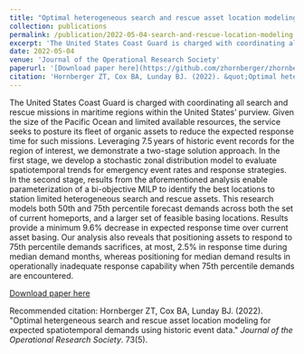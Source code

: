 ```yaml
---
title: "Optimal heterogeneous search and rescue asset location modeling for expected spatiotemporal demands using historic event data"
collection: publications
permalink: /publication/2022-05-04-search-and-rescue-location-modeling
excerpt: 'The United States Coast Guard is charged with coordinating all search and rescue missions in maritime regions within the United States’ purview. Given the size of the Pacific Ocean and limited available resources, the service seeks to posture its fleet of organic assets to reduce the expected response time for such missions. Leveraging 7.5 years of historic event records for the region of interest, we demonstrate a two-stage solution approach. In the first stage, we develop a stochastic zonal distribution model to evaluate spatiotemporal trends for emergency event rates and response strategies. In the second stage, results from the aforementioned analysis enable parameterization of a bi-objective MILP to identify the best locations to station limited heterogeneous search and rescue assets. This research models both 50th and 75th percentile forecast demands across both the set of current homeports, and a larger set of feasible basing locations. Results provide a minimum 9.6% decrease in expected response time over current asset basing. Our analysis also reveals that positioning assets to respond to 75th percentile demands sacrifices, at most, 2.5% in response time during median demand months, whereas positioning for median demand results in operationally inadequate response capability when 75th percentile demands are encountered.'
date: 2022-05-04
venue: 'Journal of the Operational Research Society'
paperurl: '[Download paper here](https://github.com/zhornberger/zhornberger.github.io/blob/master/files/Optimal%20Heterogeneous%20Search%20and%20Rescue%20Asset%20Location%20Modeling%20for%20Expected%20Spatiotemporal%20Demands%20Using%20Historic%20Event%20Data.pdf)'
citation: 'Hornberger ZT, Cox BA, Lunday BJ. (2022). &quot;Optimal hetergeneous search and rescue asset location modeling for expected spatiotemporal demands using historic event data.&quot; <i>Journal of the Operational Research Society</i>. 73(5).'
---
```

The United States Coast Guard is charged with coordinating all search and rescue missions in maritime regions within the United States’ purview. Given the size of the Pacific Ocean and limited available resources, the service seeks to posture its fleet of organic assets to reduce the expected response time for such missions. Leveraging 7.5 years of historic event records for the region of interest, we demonstrate a two-stage solution approach. In the first stage, we develop a stochastic zonal distribution model to evaluate spatiotemporal trends for emergency event rates and response strategies. In the second stage, results from the aforementioned analysis enable parameterization of a bi-objective MILP to identify the best locations to station limited heterogeneous search and rescue assets. This research models both 50th and 75th percentile forecast demands across both the set of current homeports, and a larger set of feasible basing locations. Results provide a minimum 9.6% decrease in expected response time over current asset basing. Our analysis also reveals that positioning assets to respond to 75th percentile demands sacrifices, at most, 2.5% in response time during median demand months, whereas positioning for median demand results in operationally inadequate response capability when 75th percentile demands are encountered.

[Download paper here](https://github.com/zhornberger/zhornberger.github.io/blob/master/files/Optimal%20Heterogeneous%20Search%20and%20Rescue%20Asset%20Location%20Modeling%20for%20Expected%20Spatiotemporal%20Demands%20Using%20Historic%20Event%20Data.pdf)

Recommended citation: Hornberger ZT, Cox BA, Lunday BJ. (2022). &quot;Optimal hetergeneous search and rescue asset location modeling for expected spatiotemporal demands using historic event data.&quot; <i>Journal of the Operational Research Society</i>. 73(5).
